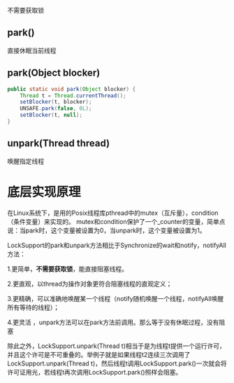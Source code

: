 

不需要获取锁


## park()
直接休眠当前线程

##  park(Object blocker)
```java
public static void park(Object blocker) {  
	Thread t = Thread.currentThread();  
	setBlocker(t, blocker);  
	UNSAFE.park(false, 0L);  
	setBlocker(t, null);  
}
```

## unpark(Thread thread)
唤醒指定线程

# 底层实现原理
在Linux系统下，是用的Posix线程库pthread中的mutex（互斥量），condition（条件变量）来实现的。
mutex和condition保护了一个_counter的变量，简单点说：当park时，这个变量被设置为0，当unpark时，这个变量被设置为1。

LockSupport的park和unpark方法相比于Synchronize的wait和notify，notifyAll方法：

1.更简单，**不需要获取锁**，能直接阻塞线程。

2.更直观，以thread为操作对象更符合阻塞线程的直观定义；

3.更精确，可以准确地唤醒某一个线程（notify随机唤醒一个线程，notifyAll唤醒所有等待的线程）；

4.更灵活 ，unpark方法可以在park方法前调用。那么等于没有休眠过程，没有阻塞

除此之外，LockSupport.unpark(Thread t)相当于是为线程t提供一个运行许可，并且这个许可是不可重叠的。举例子就是如果线程t2连续三次调用了LockSupport.unpark(Thread t)，然后线程t调用LockSupport.park()一次就会将许可证用光，若线程t再次调用LockSupport.park()照样会阻塞。






